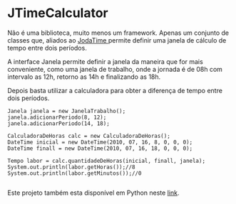 JTimeCalculator
===============

Não é uma biblioteca, muito menos um framework. Apenas um conjunto de classes que, aliados ao <a href="http://www.joda.org/joda-time/"> JodaTime </a> permite definir uma janela de cálculo de tempo entre dois períodos.

A interface Janela permite definir a janela da maneira que for mais conveniente, como uma janela de trabalho, onde a jornada é de 08h com intervalo as 12h, retorno as 14h e finalizando as 18h.

Depois basta utilizar a calculadora para obter a diferença de tempo entre dois períodos.


````
Janela janela = new JanelaTrabalho();
janela.adicionarPeriodo(8, 12);
janela.adicionarPeriodo(14, 18);

CalculadoraDeHoras calc = new CalculadoraDeHoras();
DateTime inicial = new DateTime(2010, 07, 16, 8, 0, 0, 0);
DateTime finall = new DateTime(2010, 07, 16, 18, 0, 0, 0);

Tempo labor = calc.quantidadeDeHoras(inicial, finall, janela);
System.out.println(labor.getHoras());//8
System.out.println(labor.getMinutos());//0
                
````


Este projeto também esta disponível em Python neste <a href="https://github.com/geraldox100/PyTimeCalculator">link</a>.
